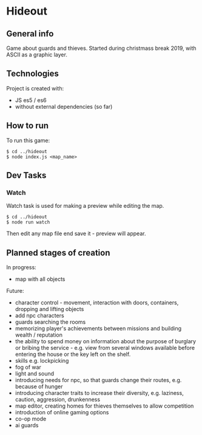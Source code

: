 # Hideout

## General info

Game about guards and thieves. Started during christmass break 2019, with ASCII as a graphic layer.

## Technologies

Project is created with:

- JS es5 / es6
- without external dependencies (so far)

## How to run

To run this game:

```
$ cd ../hideout
$ node index.js <map_name>
```

## Dev Tasks

### Watch

Watch task is used for making a preview while editing the map.

```
$ cd ../hideout
$ node run watch
```

Then edit any map file end save it - preview will appear.

## Planned stages of creation

In progress:

- map with all objects

Future:

- character control - movement, interaction with doors, containers, dropping and lifting objects
- add npc characters
- guards searching the rooms
- memorizing player's achievements between missions and building wealth / reputation
- the ability to spend money on information about the purpose of burglary or bribing the service - e.g. view from several windows available before entering the house or the key left on the shelf.
- skills e.g. lockpicking
- fog of war
- light and sound
- introducing needs for npc, so that guards change their routes, e.g. because of hunger
- introducing character traits to increase their diversity, e.g. laziness, caution, aggression, drunkenness
- map editor, creating homes for thieves themselves
  to allow competition
- introduction of online gaming options
- co-op mode
- ai guards
